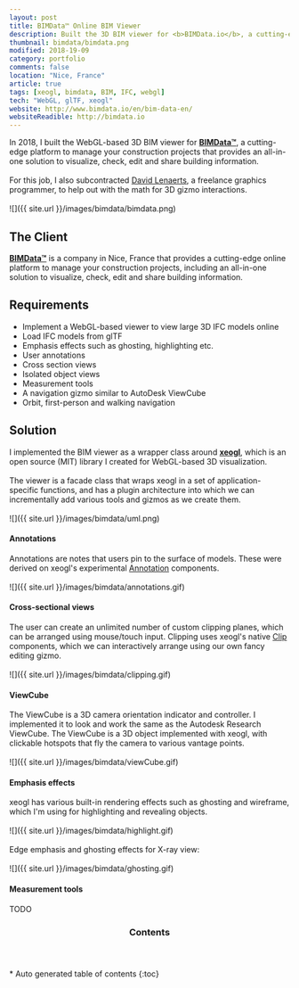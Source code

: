 ```yaml
---
layout: post
title: BIMData™ Online BIM Viewer
description: Built the 3D BIM viewer for <b>BIMData.io</b>, a cutting-edge platform to manage your construction projects that provides an all-in-one solution to visualize, check, edit and share building information. 
thumbnail: bimdata/bimdata.png
modified: 2018-19-09
category: portfolio
comments: false
location: "Nice, France"
article: true
tags: [xeogl, bimdata, BIM, IFC, webgl]
tech: "WebGL, glTF, xeogl"
website: http://www.bimdata.io/en/bim-data-en/
websiteReadible: http://bimdata.io
---
```

 
In 2018, I built the WebGL-based 3D BIM viewer for **[BIMData™](http://www.bimdata.io/en/bim-data-en/)**, a cutting-edge platform to manage your construction projects that provides an all-in-one solution to visualize, check, edit and 
share building information. 
<br><br>
For this job, I also subcontracted [David Lenaerts](http://www.derschmale.com/), a freelance graphics programmer, to help out with 
 the math for 3D gizmo interactions. 
<br><br>
 ![]({{ site.url }}/images/bimdata/bimdata.png)

## The Client

**[BIMData™](http://www.bimdata.io/en/bim-data-en/)** is a company in Nice, France that provides a cutting-edge online platform to manage your construction projects, 
including an all-in-one solution to visualize, check, edit and share building information.

## Requirements
 
 - Implement a WebGL-based viewer to view large 3D IFC models online
 - Load IFC models from glTF   
 - Emphasis effects such as ghosting, highlighting etc.
 - User annotations
 - Cross section views
 - Isolated object views
 - Measurement tools
 - A navigation gizmo similar to AutoDesk ViewCube
 - Orbit, first-person and walking navigation
 
## Solution

 I implemented the BIM viewer as a wrapper class around **[xeogl](http://xeogl.org)**, which is an open source (MIT) library I created for WebGL-based 3D 
 visualization.<br><br>The viewer is a facade class that wraps xeogl in a set of application-specific functions, and has a plugin architecture 
 into which we can incrementally add various tools and gizmos as we create them.
 <br><br>
 ![]({{ site.url }}/images/bimdata/uml.png)

#### Annotations
Annotations are notes that users pin to the surface of models. These were derived on xeogl's experimental [Annotation]() components. 
<br><br>
![]({{ site.url }}/images/bimdata/annotations.gif)

#### Cross-sectional views

The user can create an unlimited number of custom clipping planes, which can be arranged using mouse/touch input. Clipping 
uses xeogl's native [Clip]() components, which we can interactively arrange using our own fancy editing gizmo. 
<br><br>
![]({{ site.url }}/images/bimdata/clipping.gif)

#### ViewCube

The ViewCube is a 3D camera orientation indicator and controller. I implemented it to look and work the same as the 
Autodesk Research ViewCube. The ViewCube is a 3D object implemented with xeogl, with clickable hotspots that fly the camera 
to various vantage points. 
<br><br>
![]({{ site.url }}/images/bimdata/viewCube.gif)
 
#### Emphasis effects

xeogl has various built-in rendering effects such as ghosting and wireframe, which I'm using for highlighting and 
revealing objects. 
<br><br>
![]({{ site.url }}/images/bimdata/highlight.gif)
<br><br>
Edge emphasis and ghosting effects for X-ray view:
<br><br>
![]({{ site.url }}/images/bimdata/ghosting.gif)

#### Measurement tools

TODO

<section id="table-of-contents" class="toc">
  <header>
    <h3>Contents</h3>
  </header>
<div id="drawer" markdown="1">
*  Auto generated table of contents
{:toc}
</div>
</section><!-- /#table-of-contents -->

